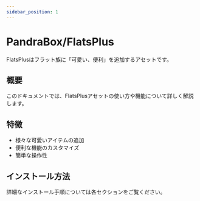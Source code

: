 ```yaml
---
sidebar_position: 1
---
```


# PandraBox/FlatsPlus

FlatsPlusはフラット族に「可愛い、便利」を追加するアセットです。

## 概要

このドキュメントでは、FlatsPlusアセットの使い方や機能について詳しく解説します。

## 特徴

- 様々な可愛いアイテムの追加
- 便利な機能のカスタマイズ
- 簡単な操作性

## インストール方法

詳細なインストール手順については各セクションをご覧ください。
